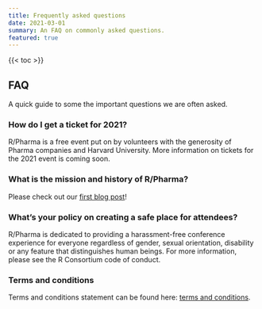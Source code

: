 ```yaml
---
title: Frequently asked questions
date: 2021-03-01
summary: An FAQ on commonly asked questions.
featured: true
---
```


{{< toc >}}

## FAQ

A quick guide to some the important questions we are often asked.

### How do I get a ticket for 2021?

R/Pharma is a free event put on by volunteers with the generosity of Pharma
companies and Harvard University. More information on tickets for the 2021 event is 
coming soon.

### What is the mission and history of R/Pharma?

Please check out our [first blog post](/post/thewhy/)!

### What’s your policy on creating a safe place for attendees?

R/Pharma is dedicated to providing a harassment-free conference experience
for everyone regardless of gender, sexual orientation, disability or any
feature that distinguishes human beings. For more information, please
see the R Consortium code of conduct.

### Terms and conditions

Terms and conditions statement can be found here: [terms and conditions](/terms/).
